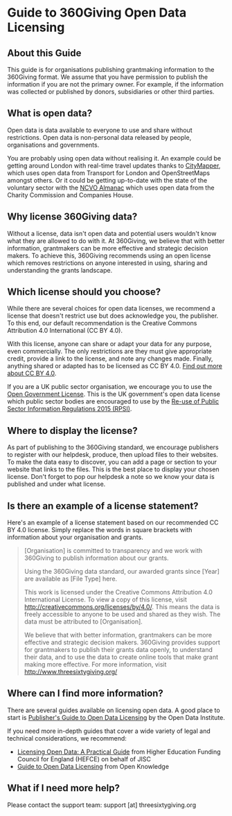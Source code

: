 Guide to 360Giving Open Data Licensing
======================================

About this Guide
-------------
This guide is for organisations publishing grantmaking information to the 360Giving format. We assume that you have permission to publish the information if you are not the primary owner. For example, if the information was collected or published by donors, subsidiaries or other third parties.

What is open data?
-------------
Open data is data available to everyone to use and share without restrictions. Open data is non-personal data released by people, organisations and governments.

You are probably using open data without realising it. An example could be getting around London with real-time travel updates thanks to [CityMapper](https://citymapper.com "Citymapper - The Ultimate Transport App"), which uses open data from Transport for London and OpenStreetMaps amongst others. Or it could be getting up-to-date with the state of the voluntary sector with the [NCVO Almanac](https://data.ncvo.org.uk/ "NCVO UK Civil Society Almanac") which uses open data from the Charity Commission and Companies House. 

Why license 360Giving data?
-------------
Without a license, data isn't open data and potential users wouldn't know what they are allowed to do with it. At 360Giving, we believe that with better information, grantmakers can be more effective and strategic decision makers. To achieve this, 360Giving recommends using an open license which removes restrictions on anyone interested in using, sharing and understanding the grants landscape.

Which license should you choose?
-------------
While there are several choices for open data licenses, we recommend a license that doesn't restrict use but does acknowledge you, the publisher. To this end, our default recommendation is the Creative Commons Attribution 4.0 International (CC BY 4.0). 

With this license, anyone can share or adapt your data for any purpose, even commercially. The only restrictions are they must give appropriate credit, provide a link to the license, and note any changes made. Finally, anything shared or adapted has to be licensed as CC BY 4.0. [Find out more about CC BY 4.0](https://creativecommons.org/licenses/by/4.0/ "Creative Commons Attribution 4.0 International").

If you are a UK public sector organisation, we encourage you to use the [Open Government License](http://www.nationalarchives.gov.uk/doc/open-government-licence/version/3/ "Open Government License for public sector information"). This is the UK government's open data license which public sector bodies are encouraged to use by the [Re-use of Public Sector Information Regulations 2015 (RPSI)](https://ico.org.uk/for-organisations/guide-to-rpsi/ "Guide to RPSI").

Where to display the license?
-------------
As part of publishing to the 360Giving standard, we encourage publishers to register with our helpdesk, produce, then upload files to their websites. To make the data easy to discover, you can add a page or section to your website that links to the files. This is the best place to display your chosen license. Don't forget to pop our helpdesk a note so we know your data is published and under what license.

Is there an example of a license statement?
-------------
Here's an example of a license statement based on our recommended CC BY 4.0 license. Simply replace the words in square brackets with information about your organisation and grants.

> [Organisation] is committed to transparency and we work with 360Giving to publish information about our grants.
>
> Using the 360Giving data standard, our awarded grants since [Year] are available as [File Type] here.
>
> This work is licensed under the Creative Commons Attribution 4.0 International License. To view a copy of this license, visit http://creativecommons.org/licenses/by/4.0/. This means the data is freely accessible to anyone to be used and shared as they wish. The data must be attributed to [Organisation].
>
> We believe that with better information, grantmakers can be more effective and strategic decision makers. 360Giving provides support for grantmakers to publish their grants data openly, to understand their data, and to use the data to create online tools that make grant making more effective. For more information, visit http://www.threesixtygiving.org/

Where can I find more information?
-------------
There are several guides available on licensing open data. A good place to start is [Publisher's Guide to Open Data Licensing](https://theodi.org/guides/publishers-guide-open-data-licensing "Publisher's Guide to Open Data Licensing") by the Open Data Institute.

If you need more in-depth guides that cover a wide variety of legal and technical considerations, we recommend:
* [Licensing Open Data: A Practical Guide](http://discovery.ac.uk/files/pdf/Licensing_Open_Data_A_Practical_Guide.pdf "Licensing Open Data: A Practical Guide") from Higher Education Funding Council for England (HEFCE) on behalf of JISC
* [Guide to Open Data Licensing](http://opendefinition.org/guide/data/ "Guide to Open Data Licensing") from Open Knowledge

What if I need more help?
-------------
Please contact the support team: support [at] threesixtygiving.org

